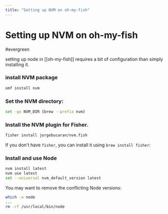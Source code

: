 ```yaml
---
title: "Setting up NVM on oh-my-fish"
---
```


# Setting up NVM on oh-my-fish
#evergreen

setting up node in [[oh-my-fish]] requires a bit of configuration than simply installing it.

### install NVM package
```bash
omf install nvm
```

### Set the NVM directory:
```bash
set -gx NVM_DIR (brew --prefix nvm)
```

### Install the NVM plugin for Fisher. 
```bash
fisher install jorgebucaran/nvm.fish
```

If you don't have `fisher`, you can install it using `brew install fisher`:

### Install and use Node
```bash
nvm install latest
nvm use latest
set --universal nvm_default_version latest
```

You may want to remove the conflicting Node versions:

```bash
which -a node
...
rm -rf /usr/local/bin/node
```

